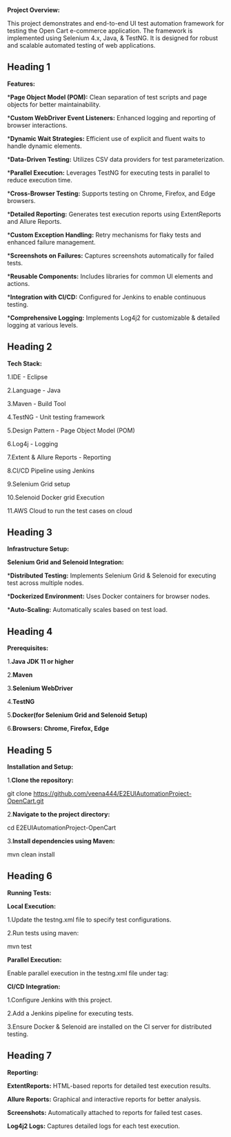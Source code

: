 **Project Overview:** 

This project demonstrates and end-to-end UI test automation framework for testing the Open Cart e-commerce application. The framework is implemented using Selenium 4.x, Java, & TestNG. It is designed for
robust and scalable automated testing of web applications.

## Heading 1



**Features:**

***Page Object Model (POM):** Clean separation of test scripts and page objects for better maintainability.

***Custom WebDriver Event Listeners:** Enhanced logging and reporting of browser interactions.

***Dynamic Wait Strategies:** Efficient use of explicit and fluent waits to handle dynamic elements.

***Data-Driven Testing:** Utilizes CSV data providers for test parameterization.

***Parallel Execution:** Leverages TestNG for executing tests in parallel to reduce execution time.

***Cross-Browser Testing:** Supports testing on Chrome, Firefox, and Edge browsers.

***Detailed Reporting:** Generates test execution reports using ExtentReports and Allure Reports.

***Custom Exception Handling:** Retry mechanisms for flaky tests and enhanced failure management.

***Screenshots on Failures:** Captures screenshots automatically for failed tests.

***Reusable Components:** Includes libraries for common UI elements and actions.

***Integration with CI/CD:** Configured for Jenkins to enable continuous testing.

***Comprehensive Logging:** Implements Log4j2 for customizable & detailed logging at various levels.



## Heading 2



**Tech Stack:**

1.IDE - Eclipse

2.Language - Java

3.Maven - Build Tool

4.TestNG - Unit testing framework

5.Design Pattern - Page Object Model (POM)

6.Log4j - Logging

7.Extent & Allure Reports - Reporting

8.CI/CD Pipeline using Jenkins

9.Selenium Grid setup

10.Selenoid Docker grid Execution

11.AWS Cloud to run the test cases on cloud


## Heading 3

    

**Infrastructure Setup:**


**Selenium Grid and Selenoid Integration:**

***Distributed Testing:** Implements Selenium Grid & Selenoid for executing test across multiple nodes.

***Dockerized Environment:** Uses Docker containers for browser nodes.

***Auto-Scaling:** Automatically scales based on test load.


## Heading 4


**Prerequisites:**

1.**Java JDK 11 or higher**

2.**Maven**

3.**Selenium WebDriver**

4.**TestNG**

5.**Docker(for Selenium Grid and Selenoid Setup)**

6.**Browsers: Chrome, Firefox, Edge**


## Heading 5


**Installation and Setup:**


1.**Clone the repository:**

git clone https://github.com/veena444/E2EUIAutomationProject-OpenCart.git

2.**Navigate to the project directory:**

cd E2EUIAutomationProject-OpenCart

3.**Install dependencies using Maven:**

mvn clean install


## Heading 6


**Running Tests:**


**Local Execution:**

1.Update the testng.xml file to specify test configurations.

2.Run tests using maven:

mvn test



**Parallel Execution:**

Enable parallel execution in the testng.xml file under <suite> tag:

<suite name="TestSuite" parallel="tests" thread-count="4">




**CI/CD Integration:**

1.Configure Jenkins with this project.

2.Add a Jenkins pipeline for executing tests.

3.Ensure Docker & Selenoid are installed on the CI server for distributed testing.

## Heading 7


**Reporting:**

**ExtentReports:** HTML-based reports for detailed test execution results.

**Allure Reports:** Graphical and interactive reports for better analysis.

**Screenshots:** Automatically attached to reports for failed test cases.

**Log4j2 Logs:** Captures detailed logs for each test execution.



    










